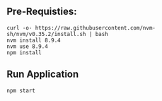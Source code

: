 ## Pre-Requisties:

```
curl -o- https://raw.githubusercontent.com/nvm-sh/nvm/v0.35.2/install.sh | bash
nvm install 8.9.4
nvm use 8.9.4
npm install
```

## Run Application

```
npm start
```

